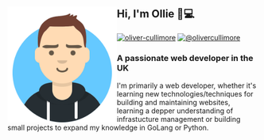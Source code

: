 <section>
    <img align="left" src="https://raw.githubusercontent.com/OliverCullimore/OliverCullimore/master/resources/olivercullimore.svg" alt="Oliver Cullimore" width="220">
    <h1>Hi, I'm Ollie 👋💻</h1>
    <p>
        <a href="https://linkedin.com/in/oliver-cullimore" target="blank"><img align="center" src="https://cdn.jsdelivr.net/npm/simple-icons@3.0.1/icons/linkedin.svg" alt="oliver-cullimore" height="30" width="30" /></a>
        <a href="https://medium.com/@olivercullimore" target="blank"><img align="center" src="https://cdn.jsdelivr.net/npm/simple-icons@3.0.1/icons/medium.svg" alt="@olivercullimore" height="30" width="30" /></a>
    </p>
    <h3>A passionate web developer in the UK</h3>
    <p>I'm primarily a web developer, whether it's learning new technologies/techniques for building and maintaining websites, learning a depper understanding of infrastucture management or building small projects to expand my knowledge in GoLang or Python.</p>
</section>